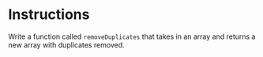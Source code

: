# Instructions

Write a function called ``removeDuplicates`` that takes in an array and returns a new array with duplicates removed.

